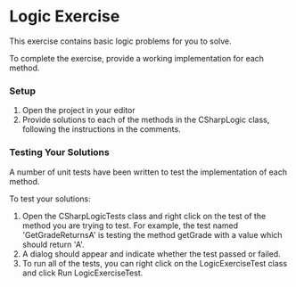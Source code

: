# Logic  Exercise

This exercise contains basic logic problems for you to solve.

To complete the exercise, provide a working implementation for each method.

### Setup
1. Open the project in your editor
1. Provide solutions to each of the methods in the CSharpLogic class, following the instructions in the comments.

### Testing Your Solutions

A number of unit tests have been written to test the implementation of each method.

To test your solutions:
1. Open the CSharpLogicTests class and right click on the test of the method you are trying to test. For example, the test named 'GetGradeReturnsA' is testing the method getGrade with a value which should return 'A'.
1. A dialog should appear and indicate whether the test passed or failed.
1. To run all of the tests, you can right click on the LogicExerciseTest class and click Run LogicExerciseTest.
